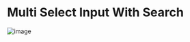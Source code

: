 # Multi Select Input With Search

![image](https://github.com/user-attachments/assets/83bad659-4c04-40a5-a5ed-f979cd18d56a)